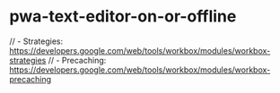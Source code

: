 # pwa-text-editor-on-or-offline

// - Strategies: https://developers.google.com/web/tools/workbox/modules/workbox-strategies
// - Precaching: https://developers.google.com/web/tools/workbox/modules/workbox-precaching